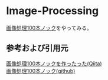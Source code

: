 # Image-Processing
[画像処理100本ノック](https://qiita.com/yoyoyo_/items/2ef53f47f87dcf5d1e14)をやってみる。
## 参考および引用元
[画像処理100本ノックを作ったった(Qiita)](https://qiita.com/yoyoyo_/items/2ef53f47f87dcf5d1e14) <br>
[画像処理100本ノック(github)](https://github.com/yoyoyo-yo/Gasyori100knock) <br>
